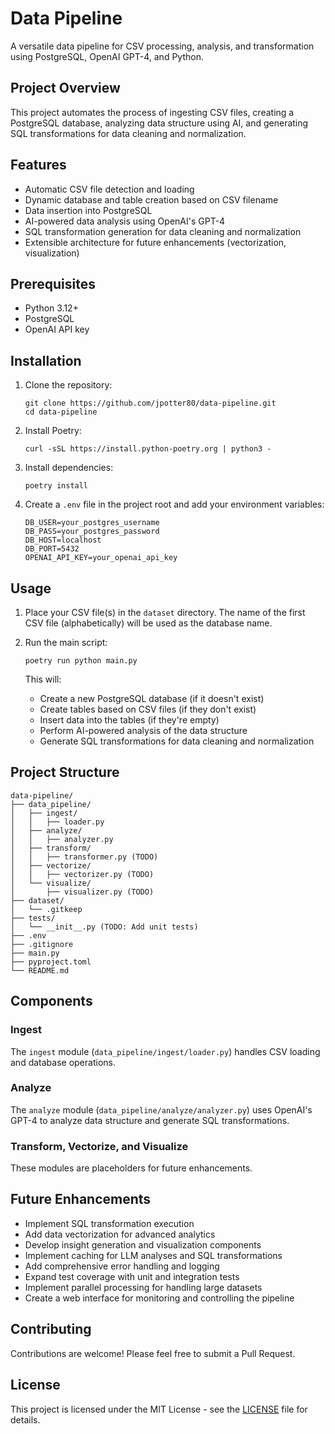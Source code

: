 # Data Pipeline

A versatile data pipeline for CSV processing, analysis, and transformation using PostgreSQL, OpenAI GPT-4, and Python.

## Project Overview

This project automates the process of ingesting CSV files, creating a PostgreSQL database, analyzing data structure using AI, and generating SQL transformations for data cleaning and normalization.

## Features

- Automatic CSV file detection and loading
- Dynamic database and table creation based on CSV filename
- Data insertion into PostgreSQL
- AI-powered data analysis using OpenAI's GPT-4
- SQL transformation generation for data cleaning and normalization
- Extensible architecture for future enhancements (vectorization, visualization)

## Prerequisites

- Python 3.12+
- PostgreSQL
- OpenAI API key

## Installation

1. Clone the repository:
   ```
   git clone https://github.com/jpotter80/data-pipeline.git
   cd data-pipeline
   ```

2. Install Poetry:
   ```
   curl -sSL https://install.python-poetry.org | python3 -
   ```

3. Install dependencies:
   ```
   poetry install
   ```

4. Create a `.env` file in the project root and add your environment variables:
   ```
   DB_USER=your_postgres_username
   DB_PASS=your_postgres_password
   DB_HOST=localhost
   DB_PORT=5432
   OPENAI_API_KEY=your_openai_api_key
   ```

## Usage

1. Place your CSV file(s) in the `dataset` directory. The name of the first CSV file (alphabetically) will be used as the database name.

2. Run the main script:
   ```
   poetry run python main.py
   ```

   This will:
   - Create a new PostgreSQL database (if it doesn't exist)
   - Create tables based on CSV files (if they don't exist)
   - Insert data into the tables (if they're empty)
   - Perform AI-powered analysis of the data structure
   - Generate SQL transformations for data cleaning and normalization

## Project Structure

```
data-pipeline/
├── data_pipeline/
│   ├── ingest/
│   │   ├── loader.py
│   ├── analyze/
│   │   ├── analyzer.py
│   ├── transform/
│   │   ├── transformer.py (TODO)
│   ├── vectorize/
│   │   ├── vectorizer.py (TODO)
│   └── visualize/
│       ├── visualizer.py (TODO)
├── dataset/
│   └── .gitkeep
├── tests/
│   └── __init__.py (TODO: Add unit tests)
├── .env
├── .gitignore
├── main.py
├── pyproject.toml
└── README.md
```

## Components

### Ingest

The `ingest` module (`data_pipeline/ingest/loader.py`) handles CSV loading and database operations.

### Analyze

The `analyze` module (`data_pipeline/analyze/analyzer.py`) uses OpenAI's GPT-4 to analyze data structure and generate SQL transformations.

### Transform, Vectorize, and Visualize

These modules are placeholders for future enhancements.

## Future Enhancements

- Implement SQL transformation execution
- Add data vectorization for advanced analytics
- Develop insight generation and visualization components
- Implement caching for LLM analyses and SQL transformations
- Add comprehensive error handling and logging
- Expand test coverage with unit and integration tests
- Implement parallel processing for handling large datasets
- Create a web interface for monitoring and controlling the pipeline

## Contributing

Contributions are welcome! Please feel free to submit a Pull Request.

## License

This project is licensed under the MIT License - see the [LICENSE](LICENSE) file for details.
